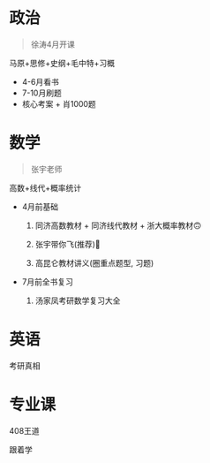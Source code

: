 # 政治

> 徐涛4月开课

马原+思修+史纲+毛中特+习概

+ 4-6月看书
+ 7-10月刷题
+ 核心考案 + 肖1000题



# 数学

> 张宇老师

高数+线代+概率统计

+ 4月前基础

  1. 同济高数教材 + 同济线代教材 + 浙大概率教材🙃

  2. 张宇带你飞(推荐)🙏

  3. 高昆仑教材讲义(圈重点题型, 习题)

+ 7月前全书复习
  1. 汤家凤考研数学复习大全

# 英语

考研真相

# 专业课

408王道

跟着学

